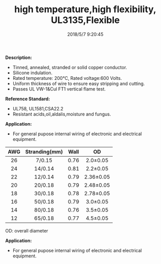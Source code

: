 ﻿---
layout: post 
title: high temperature,high flexibility, UL3135,Flexible
tags: FN10 FS
categories: wire-cable
overview: high temperature resistance,sealed cooking, lighting ,computers, electronic, switch lead
series: FN10
part_number: 10-3135-0
thumb_img: 
image: static/202105/25-20210603.jpg
date: 2018/5/7 9:20:45
---



__Description:__

* Tinned, annealed, stranded or solid copper conductor.
* Silicone indulation.
* Rated temperature: 200℃, Rated voltage:600 Volts.
* Uniform thickness of wire to ensure easy stripping and cutting.
* Passes UL VW-1&Cul FT1 vertical flame test.

__Reference Standard:__ 

* UL758, UL1581,CSA22.2 
* Resistant acids,oil,aldalis,moisture and fungus.

__Application:__

* For general pupose internal wiring of electronic and electrical equipment. 

AWG | Stranding(mm) | Wall| OD
:-: | :-: | :-: | :-:  
26 | 7/0.15 | 0.76 | 2.0±0.05
24 | 14/0.14 | 0.81  | 2.2±0.05
22 | 12/0.14 | 0.79 | 2.36±0.05
20 | 20/0.18 | 0.79 |2.48±0.05
18 | 30/0.18 | 0.78 | 2.78±0.05
16 | 50/0.18 | 0.79 | 3.0±0.05
14 | 80/0.18 | 0.76 | 3.5±0.05
12 | 65/0.18 | 0.77 | 4.5±0.05

OD: overall diameter

__Application:__

* For general pupose internal wiring of electronic and electrical equipment.	
